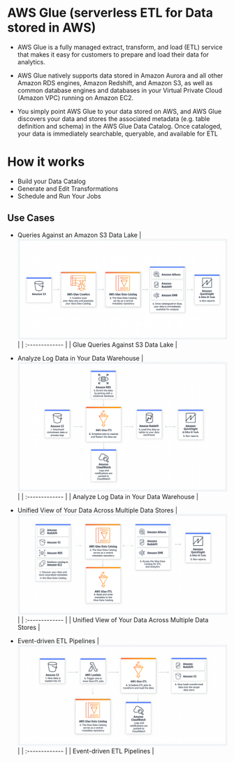 # AWS Glue (serverless ETL for Data stored in AWS)
- AWS Glue is a fully managed extract, transform, and load (ETL) service that makes it easy for customers to prepare and load their data for analytics.

- AWS Glue natively supports data stored in Amazon Aurora and all other Amazon RDS engines, Amazon Redshift, and Amazon S3, as well as common database engines and databases in your Virtual Private Cloud (Amazon VPC) running on Amazon EC2.

- You simply point AWS Glue to your data stored on AWS, and AWS Glue discovers your data and stores the associated metadata (e.g. table definition and schema) in the AWS Glue Data Catalog. Once cataloged, your data is immediately searchable, queryable, and available for ETL

# How it works
- Build your Data Catalog
- Generate and Edit Transformations
- Schedule and Run Your Jobs    


## Use Cases

- Queries Against an Amazon S3 Data Lake
| ![alt Glue Querying S3](GlueS3.png)|
| :------------- |
| Glue Queries Against S3 Data Lake       |

- Analyze Log Data in Your Data Warehouse
| ![alt Analyze Log Data in Your Data Warehouse](Glue_Analyze-Log-Data-in-Data-Warehouse.png)|
| :------------- |
| Analyze Log Data in Your Data Warehouse      |

- Unified View of Your Data Across Multiple Data Stores
| ![alt Unified View of Your Data Across Multiple Data Stores](Glue_Unified-View-of-Data-Across-Multiple-Data-Store.png)|
| :------------- |
| Unified View of Your Data Across Multiple Data Stores  |

- Event-driven ETL Pipelines
| ![alt Event-driven ETL Pipelines](Event-drivenETLPipelines.png)|
| :------------- |
| Event-driven ETL Pipelines  |
